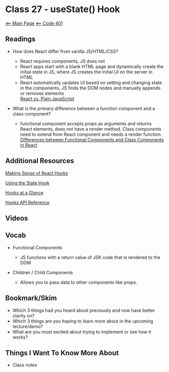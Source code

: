 # Class 27 - useState() Hook

[<== Main Page](../README.md)
[<== Code 401](../code401/code401.md)

## Readings

- How does React differ from vanilla JS/HTML/CSS?

  - React requires components, JS does not
  - React apps start with a blank HTML page and dynamically create the initial state in JS, where JS creates the initial UI on the server in HTML
  - React automatically updates UI based on setting and changing state in the components, JS finds the DOM nodes and manually appends or removes elements  
  [React vs. Plain JavaScript](https://www.framer.com/blog/posts/react-vs-vanilla-js/)

- What is the primary difference between a function component and a class component?

  - functional component accepts props as arguments and returns React elements, does not have a render method. Class components need to extend from React component and needs a render function.
  [Differences between Functional Components and Class Components in React](https://www.geeksforgeeks.org/differences-between-functional-components-and-class-components-in-react/)

## Additional Resources

[Making Sense of React Hooks](https://medium.com/@dan_abramov/making-sense-of-react-hooks-fdbde8803889)  

[Using the State Hook](https://reactjs.org/docs/hooks-state.html)  

[Hooks at a Glance](https://reactjs.org/docs/hooks-overview.html)  

[Hooks API Reference](https://reactjs.org/docs/hooks-reference.html)  

## Videos

## Vocab

- Functional Components

  - JS functions with a return value of JSK code that is rendered to the DOM

- Children / Child Components

  - Allows you to pass data to other components like props.

## Bookmark/Skim

- Which 3 things had you heard about previously and now have better clarity on?
- Which 3 things are you hoping to learn more about in the upcoming lecture/demo?
- What are you most excited about trying to implement or see how it works?

## Things I Want To Know More About

- Class notes
